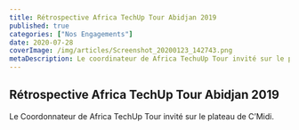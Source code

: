 ```yaml
---
title: Rétrospective Africa TechUp Tour Abidjan 2019
published: true
categories: ["Nos Engagements"]
date: 2020-07-28
coverImage: /img/articles/Screenshot_20200123_142743.png
metaDescription: Le coordinateur de Africa TechuUp Tour invité sur le plateau de C'Midi
---
```


## Rétrospective Africa TechUp Tour Abidjan 2019

Le Coordonnateur de Africa TechUp Tour invité sur le plateau de C’Midi.
